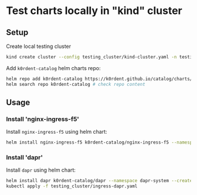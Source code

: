# Test charts locally in "kind" cluster

## Setup
Create local testing cluster
~~~bash
kind create cluster --config testing_cluster/kind-cluster.yaml -n testing-cluster
~~~

Add `k0rdent-catalog` helm charts repo:
~~~bash
helm repo add k0rdent-catalog https://k0rdent.github.io/catalog/charts/
helm search repo k0rdent-catalog # check repo content
~~~

## Usage

### Install 'nginx-ingress-f5'
Install `nginx-ingress-f5` using helm chart:
~~~bash
helm install nginx-ingress-f5 k0rdent-catalog/nginx-ingress-f5 --namespace nginx-ingress-f5 --create-namespace --set nginx-ingress.controller.hostPort.enable=true
~~~

### Install 'dapr'
Install `dapr` using helm chart:
~~~bash
helm install dapr k0rdent-catalog/dapr --namespace dapr-system --create-namespace
kubectl apply -f testing_cluster/ingress-dapr.yaml
~~~
